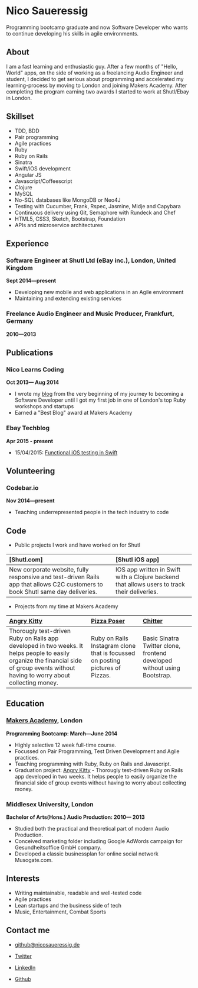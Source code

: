 Nico Saueressig
=========

Programming bootcamp graduate and now Software Developer who wants to continue developing his skills in agile environments.

About
---------------
I am a fast learning and enthusiastic guy. After a few months of "Hello, World" apps, on the side of working as a freelancing Audio Engineer and student, I decided to get serious about programming and accelerated my learning-process by moving to London and joining Makers Academy. After completing the program earning two awards I started to work at Shutl/Ebay in London.


Skillset
---------------
  - TDD, BDD
  - Pair programming
  - Agile practices
  - Ruby
  - Ruby on Rails
  - Sinatra
  - Swift/iOS development
  - Angular JS
  - Javascript/Coffeescript
  - Clojure
  - MySQL
  - No-SQL databases like MongoDB or Neo4J
  - Testing with Cucumber, Frank, Rspec, Jasmine, Midje and Capybara
  - Continuous delivery using Git, Semaphore with Rundeck and Chef
  - HTML5, CSS3, Sketch, Bootstrap, Foundation
  - APIs and microservice architectures

Experience
----------
### Software Engineer at Shutl Ltd (eBay inc.), London, United Kingdom
**Sept 2014&mdash;present**

  - Developing new mobile and web applications in an Agile environment
  - Maintaining and extending existing services

### Freelance Audio Engineer and Music Producer, Frankfurt, Germany
**2010&mdash;2013**

Publications
---------
### Nico Learns Coding
**Oct 2013&mdash; Aug 2014**

  - I wrote my [blog] from the very beginning of my journey to becoming a Software Developer until I got my first job in one of London's top Ruby workshops and startups
  - Earned a "Best Blog" award at Makers Academy

### Ebay Techblog
**Apr 2015 - present**

  - 15/04/2015: [Functional iOS testing in Swift]


Volunteering
---------
### Codebar.io
**Nov 2014&mdash;present**

  - Teaching underrepresented people in the tech industry to code  

Code
-------------

  - Public projects I work and have worked on for Shutl

| [Shutl.com] | [Shutl iOS app]|
|:--------------- |:-------- |
| New corporate website, fully responsive and test-driven Rails app that allows C2C customers to book Shutl same day deliveries.| IOS app written in Swift with a Clojure backend that allows users to track their deliveries. | 
  

  - Projects from my time at Makers Academy

| [Angry Kitty] | [Pizza Poser] | [Chitter] |
|:--------------- |:-------- |:--------- |
| Thorougly test-driven Ruby on Rails app developed in two weeks. It helps people to easily organize the financial side of group events without having to worry about collecting money.| Ruby on Rails Instagram clone that is focussed on posting pictures of Pizzas. | Basic Sinatra Twitter clone, frontend developed without using Bootstrap. |

Education
----------


### [Makers Academy], London
**Programming Bootcamp: March&mdash;June 2014**

  - Highly selective 12 week full-time course.
  - Focussed on Pair Programming, Test Driven Development and Agile practices.
  - Teaching programming with Ruby, Ruby on Rails and Javascript.
  - Graduation project: [Angry Kitty] - Thorougly test-driven Ruby on Rails app developed in two weeks. It helps people to easily organize the financial side of group events without having to worry about collecting money.

### Middlesex University, London
**Bachelor of Arts(Hons.) Audio Production: 2010&mdash; 2013**
 - Studied both the practical and theoretical part of modern Audio Production.
 - Conceived marketing folder including Google AdWords campaign for Gesundheitsoffice GmbH company.
 - Developed a classic businessplan for online social network Musogate.com.

Interests
---------

- Writing maintainable, readable and well-tested code
- Agile practices
- Lean startups and the business side of tech
- Music, Entertainment, Combat Sports

Contact me
-------

- [github@nicosaueressig.de]
- [Twitter]
- [LinkedIn]
- [Github]

  [Pizza Poser]:https://github.com/NicoSa/Pizza-Poser
  [Chitter]:https://github.com/NicoSa/Chitter
  [Angry Kitty]:https://github.com/NicoSa/Angry-Kitty

  [Makers Academy]:http://www.makersacademy.com
  [Functional iOS testing in Swift]:http://www.ebaytechblog.com/2015/04/15/functional-ios-testing-in-swift/
  [github@nicosaueressig.de]: mailto:github@nicosaueressig
  [GitHub]:https://github.com/nicosa
  [LinkedIn]:http://uk.linkedin.com/in/nicosaueressig
  [Twitter]:http://twitter.com/nicolrnscodin
  [blog]:http://nicolearnscoding.blogspot.com
  [Repositories on Github]:https://github.com/NicoSa?tab=repositories

